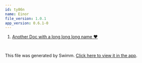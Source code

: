 ```yaml
---
id: ty86n
name: Einor
file_version: 1.0.1
app_version: 0.6.1-0
---
```


<!-- Steps - Do not remove this comment --> 
1. [Another Doc with a long long long name ❤️](another-doc-with-a-long-long-long-name.9yzmm5UcTxNYLjrG8XAF.sw.md) 


<br/>

This file was generated by Swimm. [Click here to view it in the app](http://localhost:5000/#/repos/Z2l0aHViJTNBJTNBc3ItZXh0ZW5zaW9uJTNBJTNBZG91ZWs=/docs/ty86n).